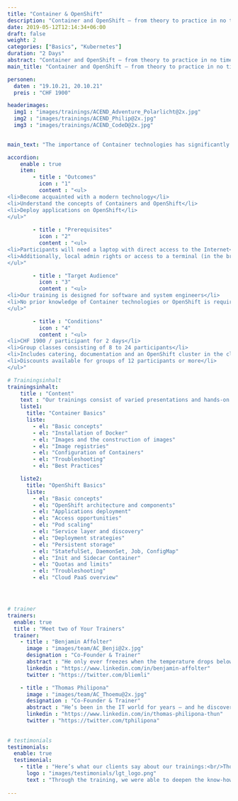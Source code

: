 ```yaml
---
title: "Container & OpenShift"
description: "Container and OpenShift – from theory to practice in no time."
date: 2019-05-12T12:14:34+06:00
draft: false
weight: 2
categories: ["Basics", "Kubernetes"]
duration: "2 Days"
abstract: "Container and OpenShift – from theory to practice in no time."
main_title: "Container and OpenShift – from theory to practice in no time."

personen: 
  daten : "19.10.21, 20.10.21"
  preis : "CHF 1900"

headerimages:
  img1 : "images/trainings/ACEND_Adventure_Polarlicht@2x.jpg"
  img2 : "images/trainings/ACEND_Philip@2x.jpg"
  img3 : "images/trainings/ACEND_CodeD@2x.jpg"
  

main_text: "The importance of Container technologies has significantly increased in recent years. Based on such technologies – Kubernetes among others – OpenShift offers a comprehensive and comfortable Container Platform solution. This two-day training in German or English provides a practical and easy-to-understand introduction to these Open Source technologies. Our teachers draw on considerable practical experience and are experienced OpenShift Administrators."

accordion:
    enable : true
    item:
        - title : "Outcomes"
          icon : "1"
          content : "<ul>
<li>Become acquainted with a modern technology</li>
<li>Understand the concepts of Containers and OpenShift</li>
<li>Deploy applications on OpenShift</li>
</ul>"
 
        - title : "Prerequisites"
          icon : "2"
          content : "<ul>
<li>Participants will need a laptop with direct access to the Internet</li>
<li>Additionally, local admin rights or access to a terminal (in the browser) are required</li>
</ul>"

        - title : "Target Audience"
          icon : "3"
          content : "<ul>
<li>Our training is designed for software and system engineers</li>
<li>No prior knowledge of Container technologies or OpenShift is required</li>
</ul>"

        - title : "Conditions"
          icon : "4"
          content : "<ul>
<li>CHF 1900 / participant for 2 days</li>
<li>Group classes consisting of 8 to 24 participants</li>
<li>Includes catering, documentation and an OpenShift cluster in the cloud</li>
<li>Discounts available for groups of 12 participants or more</li>
</ul>"

# Trainingsinhalt
trainingsinhalt: 
    title : "Content"
    text : "Our trainings consist of varied presentations and hands-on labs in order to teach content in an appealing fashion. We are happy to discuss the possibility of tailoring the content to your infrastructure. Should you require additional contents, we can adapt the program to your needs."
    liste1:
      title: "Container Basics"
      liste:
        - el: "Basic concepts"
        - el: "Installation of Docker"
        - el: "Images and the construction of images"
        - el: "Image registries"
        - el: "Configuration of Containers"
        - el: "Troubleshooting"
        - el: "Best Practices"

    liste2:
      title: "OpenShift Basics"
      liste:
        - el: "Basic concepts"
        - el: "OpenShift architecture and components"
        - el: "Applications deployment"
        - el: "Access opportunities"
        - el: "Pod scaling"
        - el: "Service layer and discovery"
        - el: "Deployment strategies"
        - el: "Persistent storage"
        - el: "StatefulSet, DaemonSet, Job, ConfigMap"
        - el: "Init and Sidecar Container"
        - el: "Quotas and limits"
        - el: "Troubleshooting"
        - el: "Cloud PaaS overview"




# trainer
trainers:
  enable: true
  title : "Meet two of Your Trainers"
  trainer:
    - title : "Benjamin Affolter"
      image : "images/team/AC_Benji@2x.jpg"
      designation : "Co-Founder & Trainer"
      abstract : "He only ever freezes when the temperature drops below 30 Celsius, but certainly not in the face of new technologies or the demands of the participants in his trainings."
      linkedin : "https://www.linkedin.com/in/benjamin-affolter"
      twitter : "https://twitter.com/bliemli"

    - title : "Thomas Philipona"
      image : "images/team/AC_Thoemu@2x.jpg"
      designation : "Co-Founder & Trainer"
      abstract : "He’s been in the IT world for years – and he discovers everything else on his bicycle."
      linkedin : "https://www.linkedin.com/in/thomas-philipona-thun"
      twitter : "https://twitter.com/tphilipona"
      
      
# testimonials
testimonials:
  enable: true
  testimonial:
    - title : "Here’s what our clients say about our trainings:<br/>Thomas Abbrederis, Vaduz"
      logo : "images/testimonials/lgt_logo.png"
      text : "Through the training, we were able to deepen the know-how in the area of modern container technology in a practical way with the Openshift platform provided. The very competent trainers were able to reduce the respect for the new container technologies and thus provide the training participants with a very good baseline for the future."
      
---
```

